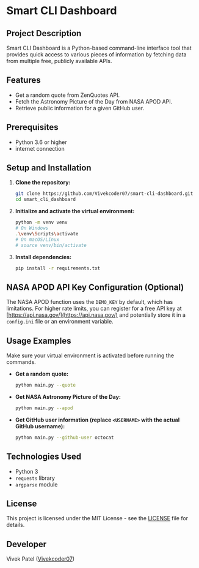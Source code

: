 # Smart CLI Dashboard

## Project Description

Smart CLI Dashboard is a Python-based command-line interface tool that provides quick access to various pieces of information by fetching data from multiple free, publicly available APIs.

## Features

*   Get a random quote from ZenQuotes API.
*   Fetch the Astronomy Picture of the Day from NASA APOD API.
*   Retrieve public information for a given GitHub user.

## Prerequisites

*   Python 3.6 or higher
*   internet connection

## Setup and Installation

1.  **Clone the repository:**

    ```bash
    git clone https://github.com/Vivekcoder07/smart-cli-dashboard.git
    cd smart_cli_dashboard
    ```

2.  **Initialize and activate the virtual environment:**

    ```bash
    python -m venv venv
    # On Windows
    .\venv\Scripts\activate
    # On macOS/Linux
    # source venv/bin/activate
    ```

3.  **Install dependencies:**

    ```bash
    pip install -r requirements.txt
    ```

## NASA APOD API Key Configuration (Optional)

The NASA APOD function uses the `DEMO_KEY` by default, which has limitations. For higher rate limits, you can register for a free API key at [https://api.nasa.gov/](https://api.nasa.gov/) and potentially store it in a `config.ini` file or an environment variable.

## Usage Examples

Make sure your virtual environment is activated before running the commands.

*   **Get a random quote:**

    ```bash
    python main.py --quote
    ```

*   **Get NASA Astronomy Picture of the Day:**

    ```bash
    python main.py --apod
    ```

*   **Get GitHub user information (replace `<USERNAME>` with the actual GitHub username):**

    ```bash
    python main.py --github-user octocat
    ```

## Technologies Used

*   Python 3
*   `requests` library
*   `argparse` module

## License

This project is licensed under the MIT License - see the [LICENSE](LICENSE) file for details.

## Developer

Vivek Patel ([Vivekcoder07](https://github.com/Vivekcoder07))